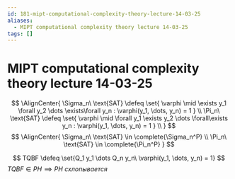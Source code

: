 ```yaml
---
id: 181-mipt-computational-complexity-theory-lecture-14-03-25
aliases:
  - MIPT computational complexity theory lecture 14-03-25
tags: []
---
```


# MIPT computational complexity theory lecture 14-03-25
$$
\AlignCenter{
\Sigma_n\ \text{SAT} \defeq \set{
\varphi \mid \exists y_1 \forall y_2 \dots \exists\forall y_n :
\varphi(y_1, \dots, y_n) = 1
} \\
\Pi_n\ \text{SAT} \defeq \set{
\varphi \mid \forall y_1 \exists y_2 \dots \forall\exists y_n :
\varphi(y_1, \dots, y_n) = 1
} \\
}
$$
$$
\AlignCenter{
\Sigma_n\ \text{SAT} \in \complete{\Sigma_n^P} \\
\Pi_n\ \text{SAT} \in \complete{\Pi_n^P}
}
$$

$$
TQBF \defeq \set{Q_1 y_1 \dots Q_n y_n\ \varphi(y_1, \dots, y_n) = 1}
$$
$TQBF \in PH \implies PH\ \textit{схлопывается}$
